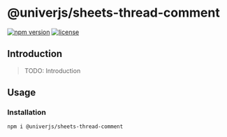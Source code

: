 # @univerjs/sheets-thread-comment

[![npm version](https://img.shields.io/npm/v/@univerjs/sheets-thread-comment)](https://npmjs.org/packages/@univerjs/sheets-thread-comment)
[![license](https://img.shields.io/npm/l/@univerjs/sheets-thread-comment)](https://img.shields.io/npm/l/@univerjs/sheets-thread-comment)

## Introduction

> TODO: Introduction

## Usage

### Installation

```shell
npm i @univerjs/sheets-thread-comment
```
